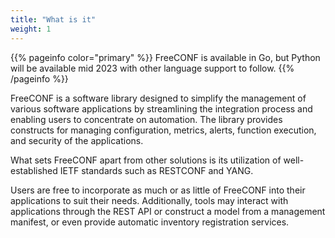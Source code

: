 ```yaml
---
title: "What is it"
weight: 1
---
```


{{% pageinfo color="primary" %}}
FreeCONF is available in Go, but Python will be available mid 2023 with other language support to follow.
{{% /pageinfo %}}

FreeCONF is a software library designed to simplify the management of various software applications by streamlining the integration process and enabling users to concentrate on automation. The library provides constructs for managing configuration, metrics, alerts, function execution, and security of the applications.

What sets FreeCONF apart from other solutions is its utilization of well-established IETF standards such as RESTCONF and YANG.

Users are free to incorporate as much or as little of FreeCONF into their applications to suit their needs. Additionally, tools may interact with applications through the REST API or construct a model from a management manifest, or even provide automatic inventory registration services.
